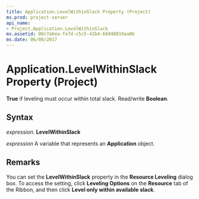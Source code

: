 ```yaml
---
title: Application.LevelWithinSlack Property (Project)
ms.prod: project-server
api_name:
- Project.Application.LevelWithinSlack
ms.assetid: 08c7a6ea-fe7d-c5c5-42b4-66940019aa0b
ms.date: 06/08/2017
---
```



# Application.LevelWithinSlack Property (Project)

 **True** if leveling must occur within total slack. Read/write **Boolean**.


## Syntax

 _expression_. **LevelWithinSlack**

 _expression_ A variable that represents an **Application** object.


## Remarks

You can set the **LevelWithinSlack** property in the **Resource Leveling** dialog box. To access the setting, click **Leveling Options** on the **Resource** tab of the Ribbon, and then click **Level only within available slack**.


